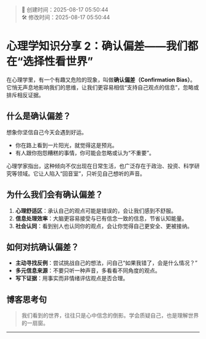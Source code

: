 <!-- timestamp inserted -->
> 📄 创建时间：2025-08-17 05:50:44  
> 🛠️ 修改时间：2025-08-17 05:50:44


# 心理学知识分享 2：确认偏差——我们都在“选择性看世界”

在心理学里，有一个有趣又危险的现象，叫做**确认偏差（Confirmation Bias）**。它悄无声息地影响我们的思维，让我们更容易相信“支持自己观点的信息”，忽略或排斥相反证据。

## 什么是确认偏差？

想象你坚信自己今天会遇到好运。

* 你在路上看到一片阳光，就觉得这是预兆。
* 有人跟你抱怨糟糕的事情，你可能会忽略或认为“不重要”。

心理学家指出，这种倾向不仅出现在日常生活，也广泛存在于政治、投资、科学研究等领域。它让人陷入“回音室”，只听见自己想听的声音。

## 为什么我们会有确认偏差？

1. **心理舒适区**：承认自己的观点可能是错误的，会让我们感到不舒服。
2. **信息处理效率**：大脑更容易接受与已有信念一致的信息，节省认知能量。
3. **社会认同**：看到别人也认同你的观点，会让你觉得自己更安全、更被接纳。

## 如何对抗确认偏差？

* **主动寻找反例**：尝试挑战自己的想法，问自己“如果我错了，会是什么情况？”
* **多元信息来源**：不要只听一种声音，多看看不同角度的观点。
* **写下证据**：用事实而非情绪评估观点是否合理。

## 博客思考句

> 我们看到的世界，往往只是心中信念的倒影。学会质疑自己，也是理解世界的一扇窗。

---
